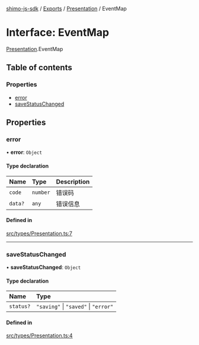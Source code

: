 [shimo-js-sdk](../README.md) / [Exports](../modules.md) / [Presentation](../modules/Presentation.md) / EventMap

# Interface: EventMap

[Presentation](../modules/Presentation.md).EventMap

## Table of contents

### Properties

- [error](Presentation.EventMap.md#error)
- [saveStatusChanged](Presentation.EventMap.md#savestatuschanged)

## Properties

### error

• **error**: `Object`

#### Type declaration

| Name | Type | Description |
| :------ | :------ | :------ |
| `code` | `number` | 错误码 |
| `data?` | `any` | 错误信息 |

#### Defined in

[src/types/Presentation.ts:7](https://github.com/shimohq/shimo-js-sdk/blob/6d68682/src/types/Presentation.ts#L7)

___

### saveStatusChanged

• **saveStatusChanged**: `Object`

#### Type declaration

| Name | Type |
| :------ | :------ |
| `status?` | ``"saving"`` \| ``"saved"`` \| ``"error"`` |

#### Defined in

[src/types/Presentation.ts:4](https://github.com/shimohq/shimo-js-sdk/blob/6d68682/src/types/Presentation.ts#L4)
